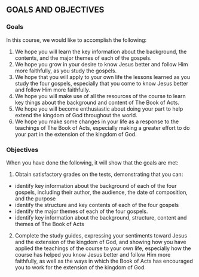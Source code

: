 
## GOALS AND OBJECTIVES

### Goals

In this course, we would like to accomplish the following:

1. We hope you will learn the key information about the background, the contents, and the major themes of each of the gospels.
2. We hope you grow in your desire to know Jesus better and follow Him more faithfully, as you study the gospels.
3. We hope that you will apply to your own life the lessons learned as you study the four gospels, especially that you come to know Jesus better and follow Him more faithfully.
4. We hope you will make use of all the resources of the course to learn key things about the background and content of The Book of Acts.
5. We hope you will become enthusiastic about doing your part to help extend the kingdom of God throughout the world.
6. We hope you make some changes in your life as a response to the teachings of The Book of Acts, especially making a greater effort to do your part in the extension of the kingdom of God.

### Objectives

When you have done the following, it will show that the goals are met:

1. Obtain satisfactory grades on the tests, demonstrating that you can:

* identify key information about the background of each of the four gospels, including their author, the audience, the date of composition, and the purpose
* identify the structure and key contents of each of the four gospels
* identify the major themes of each of the four gospels.
* identify key information about the background, structure, content and themes of The Book of Acts

2. Complete the study guides, expressing your sentiments toward Jesus and the extension of the kingdom of God, and showing how you have applied the teachings of the course to your own life, especially how the course has helped you know Jesus better and follow Him more faithfully, as well as the ways in which the Book of Acts has encouraged you to work for the extension of the kingdom of God.